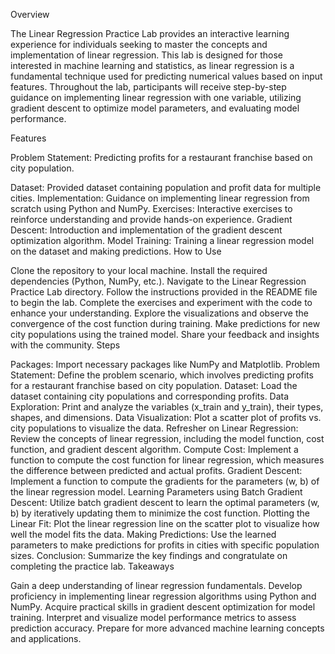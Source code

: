 Overview

The Linear Regression Practice Lab provides an interactive learning experience for individuals seeking to master the concepts and implementation of linear regression. This lab is designed for those interested in machine learning and statistics, as linear regression is a fundamental technique used for predicting numerical values based on input features. Throughout the lab, participants will receive step-by-step guidance on implementing linear regression with one variable, utilizing gradient descent to optimize model parameters, and evaluating model performance.

Features

Problem Statement: Predicting profits for a restaurant franchise based on city population.

Dataset: Provided dataset containing population and profit data for multiple cities.
Implementation: Guidance on implementing linear regression from scratch using Python and NumPy.
Exercises: Interactive exercises to reinforce understanding and provide hands-on experience.
Gradient Descent: Introduction and implementation of the gradient descent optimization algorithm.
Model Training: Training a linear regression model on the dataset and making predictions.
How to Use

Clone the repository to your local machine.
Install the required dependencies (Python, NumPy, etc.).
Navigate to the Linear Regression Practice Lab directory.
Follow the instructions provided in the README file to begin the lab.
Complete the exercises and experiment with the code to enhance your understanding.
Explore the visualizations and observe the convergence of the cost function during training.
Make predictions for new city populations using the trained model.
Share your feedback and insights with the community.
Steps

Packages: Import necessary packages like NumPy and Matplotlib.
Problem Statement: Define the problem scenario, which involves predicting profits for a restaurant franchise based on city population.
Dataset: Load the dataset containing city populations and corresponding profits.
Data Exploration: Print and analyze the variables (x_train and y_train), their types, shapes, and dimensions.
Data Visualization: Plot a scatter plot of profits vs. city populations to visualize the data.
Refresher on Linear Regression: Review the concepts of linear regression, including the model function, cost function, and gradient descent algorithm.
Compute Cost: Implement a function to compute the cost function for linear regression, which measures the difference between predicted and actual profits.
Gradient Descent: Implement a function to compute the gradients for the parameters (w, b) of the linear regression model.
Learning Parameters using Batch Gradient Descent: Utilize batch gradient descent to learn the optimal parameters (w, b) by iteratively updating them to minimize the cost function.
Plotting the Linear Fit: Plot the linear regression line on the scatter plot to visualize how well the model fits the data.
Making Predictions: Use the learned parameters to make predictions for profits in cities with specific population sizes.
Conclusion: Summarize the key findings and congratulate on completing the practice lab.
Takeaways

Gain a deep understanding of linear regression fundamentals.
Develop proficiency in implementing linear regression algorithms using Python and NumPy.
Acquire practical skills in gradient descent optimization for model training.
Interpret and visualize model performance metrics to assess prediction accuracy.
Prepare for more advanced machine learning concepts and applications.




